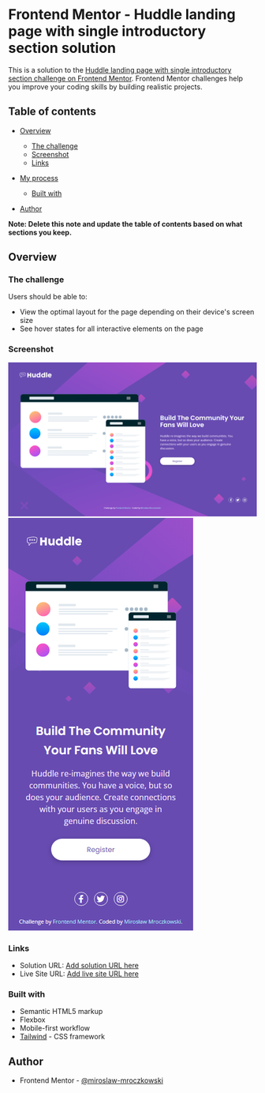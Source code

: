# Frontend Mentor - Huddle landing page with single introductory section solution

This is a solution to the [Huddle landing page with single introductory section challenge on Frontend Mentor](https://www.frontendmentor.io/challenges/huddle-landing-page-with-a-single-introductory-section-B_2Wvxgi0). Frontend Mentor challenges help you improve your coding skills by building realistic projects.

## Table of contents

- [Overview](#overview)
  - [The challenge](#the-challenge)
  - [Screenshot](#screenshot)
  - [Links](#links)
- [My process](#my-process)

  - [Built with](#built-with)

- [Author](#author)

**Note: Delete this note and update the table of contents based on what sections you keep.**

## Overview

### The challenge

Users should be able to:

- View the optimal layout for the page depending on their device's screen size
- See hover states for all interactive elements on the page

### Screenshot

![](./images/desktop.png)
![](./images/mobile.png)

### Links

- Solution URL: [Add solution URL here](https://github.com/FrontEndMentor-MyChallanges/n_huddle-landing-page)
- Live Site URL: [Add live site URL here](https://frontendmentor-mychallanges.github.io/n_huddle-landing-page/)

### Built with

- Semantic HTML5 markup
- Flexbox
- Mobile-first workflow
- [Tailwind](https://tailwindcss.com/) - CSS framework

## Author

- Frontend Mentor - [@miroslaw-mroczkowski](https://www.frontendmentor.io/profile/miroslaw-mroczkowski)
